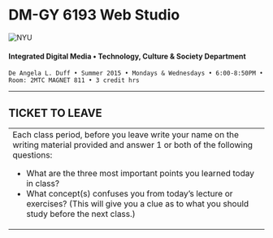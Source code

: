 # DM-GY 6193 Web Studio

![NYU](http://ws2.polishedsolid.com/de/nyu_soe_logo.png)
#### Integrated Digital Media • Technology, Culture & Society Department

    De Angela L. Duff • Summer 2015 • Mondays & Wednesdays • 6:00-8:50PM • Room: 2MTC MAGNET 811 • 3 credit hrs

---

## TICKET TO LEAVE

<table>
<tr>
<td>Each class period, before you leave write your name on the writing
material provided and answer 1 or both of the following questions:
<ul>
<li>What are the three most important points you learned today in class?</li>
<li>What concept(s) confuses you from today’s lecture or exercises? (This
will give you a clue as to what you should study before the next class.)</li>
</ul></td>
</tr>
</table>










